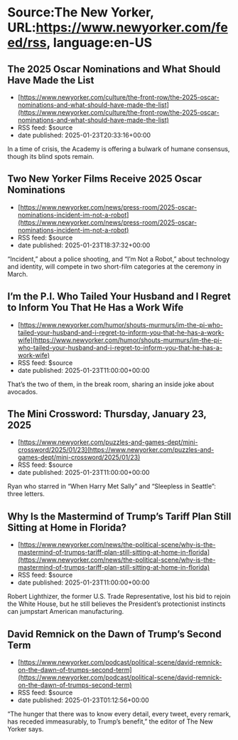 # Source:The New Yorker, URL:https://www.newyorker.com/feed/rss, language:en-US

## The 2025 Oscar Nominations and What Should Have Made the List
 - [https://www.newyorker.com/culture/the-front-row/the-2025-oscar-nominations-and-what-should-have-made-the-list](https://www.newyorker.com/culture/the-front-row/the-2025-oscar-nominations-and-what-should-have-made-the-list)
 - RSS feed: $source
 - date published: 2025-01-23T20:33:16+00:00

In a time of crisis, the Academy is offering a bulwark of humane consensus, though its blind spots remain.

## Two New Yorker Films Receive 2025 Oscar Nominations
 - [https://www.newyorker.com/news/press-room/2025-oscar-nominations-incident-im-not-a-robot](https://www.newyorker.com/news/press-room/2025-oscar-nominations-incident-im-not-a-robot)
 - RSS feed: $source
 - date published: 2025-01-23T18:37:32+00:00

“Incident,” about a police shooting, and “I’m Not a Robot,” about technology and identity, will compete in two short-film categories at the ceremony in March.

## I’m the P.I. Who Tailed Your Husband and I Regret to Inform You That He Has a Work Wife
 - [https://www.newyorker.com/humor/shouts-murmurs/im-the-pi-who-tailed-your-husband-and-i-regret-to-inform-you-that-he-has-a-work-wife](https://www.newyorker.com/humor/shouts-murmurs/im-the-pi-who-tailed-your-husband-and-i-regret-to-inform-you-that-he-has-a-work-wife)
 - RSS feed: $source
 - date published: 2025-01-23T11:00:00+00:00

That’s the two of them, in the break room, sharing an inside joke about avocados.

## The Mini Crossword: Thursday, January 23, 2025
 - [https://www.newyorker.com/puzzles-and-games-dept/mini-crossword/2025/01/23](https://www.newyorker.com/puzzles-and-games-dept/mini-crossword/2025/01/23)
 - RSS feed: $source
 - date published: 2025-01-23T11:00:00+00:00

Ryan who starred in “When Harry Met Sally” and “Sleepless in Seattle”: three letters.

## Why Is the Mastermind of Trump’s Tariff Plan Still Sitting at Home in Florida?
 - [https://www.newyorker.com/news/the-political-scene/why-is-the-mastermind-of-trumps-tariff-plan-still-sitting-at-home-in-florida](https://www.newyorker.com/news/the-political-scene/why-is-the-mastermind-of-trumps-tariff-plan-still-sitting-at-home-in-florida)
 - RSS feed: $source
 - date published: 2025-01-23T11:00:00+00:00

Robert Lighthizer, the former U.S. Trade Representative, lost his bid to rejoin the White House, but he still believes the President’s protectionist instincts can jumpstart American manufacturing.

## David Remnick on the Dawn of Trump’s Second Term
 - [https://www.newyorker.com/podcast/political-scene/david-remnick-on-the-dawn-of-trumps-second-term](https://www.newyorker.com/podcast/political-scene/david-remnick-on-the-dawn-of-trumps-second-term)
 - RSS feed: $source
 - date published: 2025-01-23T01:12:56+00:00

“The hunger that there was to know every detail, every tweet, every remark, has receded immeasurably, to Trump’s benefit,” the editor of The New Yorker says.

